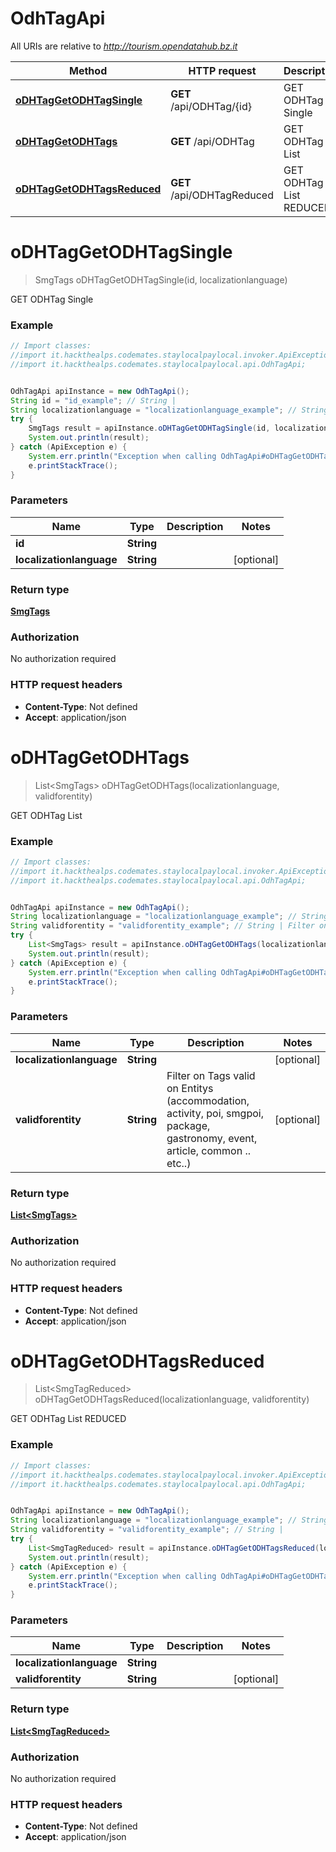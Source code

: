 # OdhTagApi

All URIs are relative to *http://tourism.opendatahub.bz.it*

Method | HTTP request | Description
------------- | ------------- | -------------
[**oDHTagGetODHTagSingle**](OdhTagApi.md#oDHTagGetODHTagSingle) | **GET** /api/ODHTag/{id} | GET ODHTag Single
[**oDHTagGetODHTags**](OdhTagApi.md#oDHTagGetODHTags) | **GET** /api/ODHTag | GET ODHTag List
[**oDHTagGetODHTagsReduced**](OdhTagApi.md#oDHTagGetODHTagsReduced) | **GET** /api/ODHTagReduced | GET ODHTag List REDUCED


<a name="oDHTagGetODHTagSingle"></a>
# **oDHTagGetODHTagSingle**
> SmgTags oDHTagGetODHTagSingle(id, localizationlanguage)

GET ODHTag Single

### Example
```java
// Import classes:
//import it.hackthealps.codemates.staylocalpaylocal.invoker.ApiException;
//import it.hackthealps.codemates.staylocalpaylocal.api.OdhTagApi;


OdhTagApi apiInstance = new OdhTagApi();
String id = "id_example"; // String | 
String localizationlanguage = "localizationlanguage_example"; // String | 
try {
    SmgTags result = apiInstance.oDHTagGetODHTagSingle(id, localizationlanguage);
    System.out.println(result);
} catch (ApiException e) {
    System.err.println("Exception when calling OdhTagApi#oDHTagGetODHTagSingle");
    e.printStackTrace();
}
```

### Parameters

Name | Type | Description  | Notes
------------- | ------------- | ------------- | -------------
 **id** | **String**|  |
 **localizationlanguage** | **String**|  | [optional]

### Return type

[**SmgTags**](SmgTags.md)

### Authorization

No authorization required

### HTTP request headers

 - **Content-Type**: Not defined
 - **Accept**: application/json

<a name="oDHTagGetODHTags"></a>
# **oDHTagGetODHTags**
> List&lt;SmgTags&gt; oDHTagGetODHTags(localizationlanguage, validforentity)

GET ODHTag List

### Example
```java
// Import classes:
//import it.hackthealps.codemates.staylocalpaylocal.invoker.ApiException;
//import it.hackthealps.codemates.staylocalpaylocal.api.OdhTagApi;


OdhTagApi apiInstance = new OdhTagApi();
String localizationlanguage = "localizationlanguage_example"; // String | 
String validforentity = "validforentity_example"; // String | Filter on Tags valid on Entitys (accommodation, activity, poi, smgpoi, package, gastronomy, event, article, common .. etc..)
try {
    List<SmgTags> result = apiInstance.oDHTagGetODHTags(localizationlanguage, validforentity);
    System.out.println(result);
} catch (ApiException e) {
    System.err.println("Exception when calling OdhTagApi#oDHTagGetODHTags");
    e.printStackTrace();
}
```

### Parameters

Name | Type | Description  | Notes
------------- | ------------- | ------------- | -------------
 **localizationlanguage** | **String**|  | [optional]
 **validforentity** | **String**| Filter on Tags valid on Entitys (accommodation, activity, poi, smgpoi, package, gastronomy, event, article, common .. etc..) | [optional]

### Return type

[**List&lt;SmgTags&gt;**](SmgTags.md)

### Authorization

No authorization required

### HTTP request headers

 - **Content-Type**: Not defined
 - **Accept**: application/json

<a name="oDHTagGetODHTagsReduced"></a>
# **oDHTagGetODHTagsReduced**
> List&lt;SmgTagReduced&gt; oDHTagGetODHTagsReduced(localizationlanguage, validforentity)

GET ODHTag List REDUCED

### Example
```java
// Import classes:
//import it.hackthealps.codemates.staylocalpaylocal.invoker.ApiException;
//import it.hackthealps.codemates.staylocalpaylocal.api.OdhTagApi;


OdhTagApi apiInstance = new OdhTagApi();
String localizationlanguage = "localizationlanguage_example"; // String | 
String validforentity = "validforentity_example"; // String | 
try {
    List<SmgTagReduced> result = apiInstance.oDHTagGetODHTagsReduced(localizationlanguage, validforentity);
    System.out.println(result);
} catch (ApiException e) {
    System.err.println("Exception when calling OdhTagApi#oDHTagGetODHTagsReduced");
    e.printStackTrace();
}
```

### Parameters

Name | Type | Description  | Notes
------------- | ------------- | ------------- | -------------
 **localizationlanguage** | **String**|  |
 **validforentity** | **String**|  | [optional]

### Return type

[**List&lt;SmgTagReduced&gt;**](SmgTagReduced.md)

### Authorization

No authorization required

### HTTP request headers

 - **Content-Type**: Not defined
 - **Accept**: application/json


